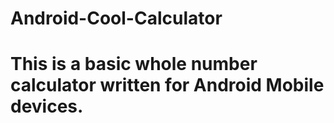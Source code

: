 # Android-Cool-Calculator
# This is a basic whole number calculator written for Android Mobile devices.
